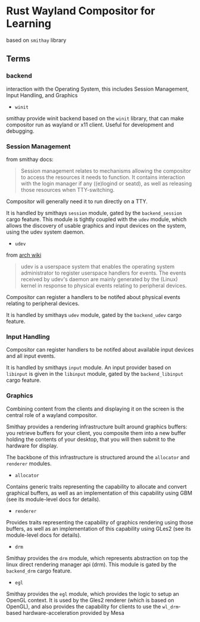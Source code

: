 # Rust Wayland Compositor for Learning

based on `smithay` library

## Terms

### backend

interaction with the Operating System, this includes Session Management, Input Handling, and Graphics

- `winit`

smithay provide winit backend based on the `winit` library, that can make compositor
run as wayland or x11 client. Useful for development and debugging.

### Session Management

from smithay docs:

> Session management relates to mechanisms allowing the compositor to access the resources it needs to function.
> It contains interaction with the login manager if any ((e)logind or seatd), as well as releasing those
> resources when TTY-switching.

Compositor will generally need it to run directly on a TTY.

It is handled by smithays `session` module, gated by the `backend_session` cargo feature.
This module is tightly coupled with the `udev` module, which allows the discovery of usable graphics
and input devices on the system, using the udev system daemon.

- `udev`

from [arch wiki](https://wiki.archlinux.org/title/Udev)

> udev is a userspace system that enables the operating system administrator to register userspace handlers
> for events. The events received by udev's daemon are mainly generated by the (Linux) kernel in response
> to physical events relating to peripheral devices.

Compositor can register a handlers to be notifed about physical events relating to peripheral devices.

It is handled by smithays `udev` module, gated by the `backend_udev` cargo feature.

### Input Handling

Compositor can register handlers to be notifed about available input devices and all input events.

It is handled by smithays `input` module. An input provider based on `libinput` is given
in the `libinput` module, gated by the `backend_libinput` cargo feature.

### Graphics

Combining content from the clients and displaying it on the screen is the central role of a wayland compositor.

Smithay provides a rendering infrastructure built around graphics buffers: you retrieve buffers
for your client, you composite them into a new buffer holding the contents of your desktop,
that you will then submit to the hardware for display.

The backbone of this infrastructure is structured around the `allocator` and `renderer` modules.

- `allocator`

Contains generic traits representing the capability to allocate and convert graphical buffers,
as well as an implementation of this capability using GBM (see its module-level docs for details).

- `renderer`

Provides traits representing the capability of graphics rendering using those buffers,
as well as an implementation of this capability using GLes2 (see its module-level docs for details).

- `drm`

Smithay provides the `drm` module, which represents abstraction on top the linux direct rendering manager api (drm).
This module is gated by the `backend_drm` cargo feature.

- `egl`

Smithay provides the `egl` module, which provides the logic to setup an OpenGL context.
It is used by the Gles2 renderer (which is based on OpenGL), and also provides the capability
for clients to use the `wl_drm`-based hardware-acceleration provided by Mesa

